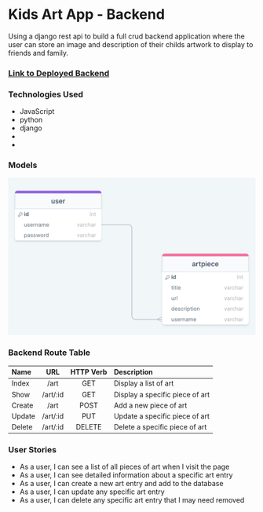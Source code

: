 # Kids Art App - Backend

Using a django rest api to build a full crud backend application where the user can store an image and description of their childs artwork to display to friends and family.

### [Link to Deployed Backend](https://kids-art-app-backend.onrender.com)

### Technologies Used

- JavaScript
- python
- django
- 
- 

### Models
![image](./project4model.png)

### Backend Route Table

| Name    | URL    | HTTP Verb |Description|
| :---    | :----: | :----:    |      :----   |
| Index   | /art    | GET      | Display a list of art|
| Show    | /art/:id | GET     | Display a specific piece of art|
| Create  | /art     | POST    | Add a new piece of art|
| Update  | /art/:id | PUT     | Update a specific piece of art|
| Delete  | /art/:id | DELETE  | Delete a specific piece of art|


### User Stories

- As a user, I can see a list of all pieces of art when I visit the page
- As a user, I can see detailed information about a specific art entry
- As a user, I can create a new art entry and add to the database
- As a user, I can update any specific art entry
- As a user, I can delete any specific art entry that I may need removed





